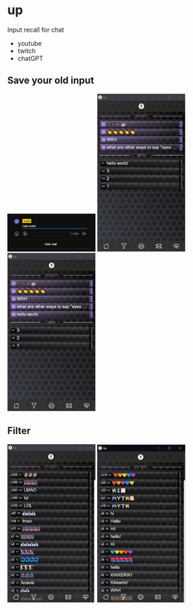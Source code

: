 # up
Input recall for chat
- youtube
- twitch
- chatGPT

## Save your old input
<img src="images/demo-save-01.png" width="200" />
<img src="images/demo-save-02.png" width="200" />
<img src="images/demo-save-03.png" width="200" />

## Filter
<img src="images/demo-filter-01.png" width="200" />
<img src="images/demo-filter-02.png" width="200" />
